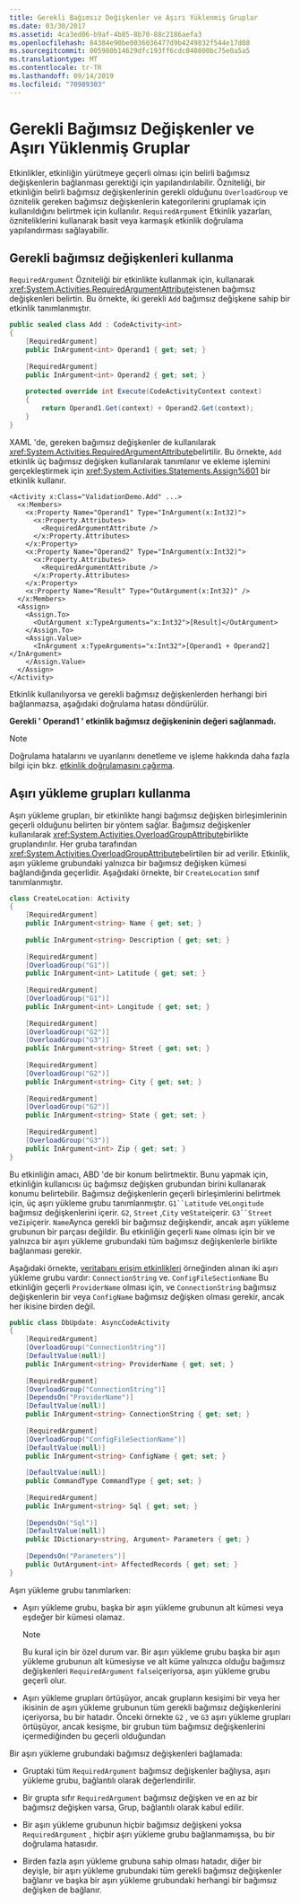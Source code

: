 ```yaml
---
title: Gerekli Bağımsız Değişkenler ve Aşırı Yüklenmiş Gruplar
ms.date: 03/30/2017
ms.assetid: 4ca3ed06-b9af-4b85-8b70-88c2186aefa3
ms.openlocfilehash: 84384e90be0036036477d9b4249832f544e17d08
ms.sourcegitcommit: 005980b14629dfc193ff6cdc040800bc75e0a5a5
ms.translationtype: MT
ms.contentlocale: tr-TR
ms.lasthandoff: 09/14/2019
ms.locfileid: "70989303"
---
```

# <a name="required-arguments-and-overload-groups"></a>Gerekli Bağımsız Değişkenler ve Aşırı Yüklenmiş Gruplar
Etkinlikler, etkinliğin yürütmeye geçerli olması için belirli bağımsız değişkenlerin bağlanması gerektiği için yapılandırılabilir. Özniteliği, bir etkinliğin belirli bağımsız değişkenlerinin gerekli olduğunu `OverloadGroup` ve öznitelik gereken bağımsız değişkenlerin kategorilerini gruplamak için kullanıldığını belirtmek için kullanılır. `RequiredArgument` Etkinlik yazarları, özniteliklerini kullanarak basit veya karmaşık etkinlik doğrulama yapılandırması sağlayabilir.  
  
## <a name="using-required-arguments"></a>Gerekli bağımsız değişkenleri kullanma  
 `RequiredArgument` Özniteliği bir etkinlikte kullanmak için, kullanarak <xref:System.Activities.RequiredArgumentAttribute>istenen bağımsız değişkenleri belirtin. Bu örnekte, iki gerekli `Add` bağımsız değişkene sahip bir etkinlik tanımlanmıştır.  
  
```csharp  
public sealed class Add : CodeActivity<int>  
{  
    [RequiredArgument]  
    public InArgument<int> Operand1 { get; set; }  
  
    [RequiredArgument]  
    public InArgument<int> Operand2 { get; set; }  
  
    protected override int Execute(CodeActivityContext context)  
    {  
        return Operand1.Get(context) + Operand2.Get(context);  
    }  
}  
```  
  
 XAML 'de, gereken bağımsız değişkenler de kullanılarak <xref:System.Activities.RequiredArgumentAttribute>belirtilir. Bu örnekte, `Add` etkinlik üç bağımsız değişken kullanılarak tanımlanır ve ekleme işlemini gerçekleştirmek için <xref:System.Activities.Statements.Assign%601> bir etkinlik kullanır.  
  
```xaml  
<Activity x:Class="ValidationDemo.Add" ...>  
  <x:Members>  
    <x:Property Name="Operand1" Type="InArgument(x:Int32)">  
      <x:Property.Attributes>  
        <RequiredArgumentAttribute />  
      </x:Property.Attributes>  
    </x:Property>  
    <x:Property Name="Operand2" Type="InArgument(x:Int32)">  
      <x:Property.Attributes>  
        <RequiredArgumentAttribute />  
      </x:Property.Attributes>  
    </x:Property>  
    <x:Property Name="Result" Type="OutArgument(x:Int32)" />  
  </x:Members>  
  <Assign>  
    <Assign.To>  
      <OutArgument x:TypeArguments="x:Int32">[Result]</OutArgument>  
    </Assign.To>  
    <Assign.Value>  
      <InArgument x:TypeArguments="x:Int32">[Operand1 + Operand2]</InArgument>  
    </Assign.Value>  
  </Assign>  
</Activity>  
```  
  
 Etkinlik kullanılıyorsa ve gerekli bağımsız değişkenlerden herhangi biri bağlanmazsa, aşağıdaki doğrulama hatası döndürülür.  
  
 **Gerekli ' Operand1 ' etkinlik bağımsız değişkeninin değeri sağlanmadı.**  
> [!NOTE]
> Doğrulama hatalarını ve uyarılarını denetleme ve işleme hakkında daha fazla bilgi için bkz. [etkinlik doğrulamasını çağırma](invoking-activity-validation.md).  
  
## <a name="using-overload-groups"></a>Aşırı yükleme grupları kullanma

Aşırı yükleme grupları, bir etkinlikte hangi bağımsız değişken birleşimlerinin geçerli olduğunu belirten bir yöntem sağlar. Bağımsız değişkenler kullanılarak <xref:System.Activities.OverloadGroupAttribute>birlikte gruplandırılır. Her gruba tarafından <xref:System.Activities.OverloadGroupAttribute>belirtilen bir ad verilir. Etkinlik, aşırı yükleme grubundaki yalnızca bir bağımsız değişken kümesi bağlandığında geçerlidir. Aşağıdaki örnekte, bir `CreateLocation` sınıf tanımlanmıştır.  
  
```csharp  
class CreateLocation: Activity  
{  
    [RequiredArgument]  
    public InArgument<string> Name { get; set; }  
  
    public InArgument<string> Description { get; set; }  
  
    [RequiredArgument]  
    [OverloadGroup("G1")]  
    public InArgument<int> Latitude { get; set; }  
  
    [RequiredArgument]  
    [OverloadGroup("G1")]  
    public InArgument<int> Longitude { get; set; }  
  
    [RequiredArgument]  
    [OverloadGroup("G2")]  
    [OverloadGroup("G3")]  
    public InArgument<string> Street { get; set; }  
  
    [RequiredArgument]  
    [OverloadGroup("G2")]  
    public InArgument<string> City { get; set; }  
  
    [RequiredArgument]  
    [OverloadGroup("G2")]  
    public InArgument<string> State { get; set; }  
  
    [RequiredArgument]  
    [OverloadGroup("G3")]  
    public InArgument<int> Zip { get; set; }                  
}  
```  
  
 Bu etkinliğin amacı, ABD 'de bir konum belirtmektir. Bunu yapmak için, etkinliğin kullanıcısı üç bağımsız değişken grubundan birini kullanarak konumu belirtebilir. Bağımsız değişkenlerin geçerli birleşimlerini belirtmek için, üç aşırı yükleme grubu tanımlanmıştır. `G1``Latitude` ve`Longitude` bağımsız değişkenlerini içerir. `G2`, `Street` ,`City` ve`State`içerir. `G3``Street` ve`Zip`içerir. `Name`Ayrıca gerekli bir bağımsız değişkendir, ancak aşırı yükleme grubunun bir parçası değildir. Bu etkinliğin geçerli `Name` olması için bir ve yalnızca bir aşırı yükleme grubundaki tüm bağımsız değişkenlerle birlikte bağlanması gerekir.  
  
 Aşağıdaki örnekte, [veritabanı erişim etkinlikleri](./samples/database-access-activities.md) örneğinden alınan iki aşırı yükleme grubu vardır: `ConnectionString` ve. `ConfigFileSectionName` Bu etkinliğin geçerli `ProviderName` olması için, ve `ConnectionString` bağımsız değişkenlerin bir veya `ConfigName` bağımsız değişken olması gerekir, ancak her ikisine birden değil.  
  
```csharp  
public class DbUpdate: AsyncCodeActivity  
{  
    [RequiredArgument]  
    [OverloadGroup("ConnectionString")]  
    [DefaultValue(null)]  
    public InArgument<string> ProviderName { get; set; }  
  
    [RequiredArgument]  
    [OverloadGroup("ConnectionString")]  
    [DependsOn("ProviderName")]  
    [DefaultValue(null)]  
    public InArgument<string> ConnectionString { get; set; }  
  
    [RequiredArgument]  
    [OverloadGroup("ConfigFileSectionName")]  
    [DefaultValue(null)]  
    public InArgument<string> ConfigName { get; set; }  
  
    [DefaultValue(null)]  
    public CommandType CommandType { get; set; }  
  
    [RequiredArgument]  
    public InArgument<string> Sql { get; set; }  
  
    [DependsOn("Sql")]  
    [DefaultValue(null)]  
    public IDictionary<string, Argument> Parameters { get; }  
  
    [DependsOn("Parameters")]  
    public OutArgument<int> AffectedRecords { get; set; }       
}  
```  
  
 Aşırı yükleme grubu tanımlarken:  
  
- Aşırı yükleme grubu, başka bir aşırı yükleme grubunun alt kümesi veya eşdeğer bir kümesi olamaz.  
  
    > [!NOTE]
    > Bu kural için bir özel durum var. Bir aşırı yükleme grubu başka bir aşırı yükleme grubunun alt kümesiyse ve alt küme yalnızca olduğu bağımsız değişkenleri `RequiredArgument` `false`içeriyorsa, aşırı yükleme grubu geçerli olur.  
  
- Aşırı yükleme grupları örtüşüyor, ancak grupların kesişimi bir veya her ikisinin de aşırı yükleme grubunun tüm gerekli bağımsız değişkenlerini içeriyorsa, bu bir hatadır. Önceki örnekte `G2` , ve `G3` aşırı yükleme grupları örtüşüyor, ancak kesişme, bir grubun tüm bağımsız değişkenlerini içermediğinden bu geçerli olduğundan  
  
 Bir aşırı yükleme grubundaki bağımsız değişkenleri bağlamada:  
  
- Gruptaki tüm `RequiredArgument` bağımsız değişkenler bağlıysa, aşırı yükleme grubu, bağlantılı olarak değerlendirilir.  
  
- Bir grupta sıfır `RequiredArgument` bağımsız değişken ve en az bir bağımsız değişken varsa, Grup, bağlantılı olarak kabul edilir.  
  
- Bir aşırı yükleme grubunun hiçbir bağımsız değişkeni yoksa `RequiredArgument` , hiçbir aşırı yükleme grubu bağlanmamışsa, bu bir doğrulama hatasıdır.  
  
- Birden fazla aşırı yükleme grubuna sahip olması hatadır, diğer bir deyişle, bir aşırı yükleme grubundaki tüm gerekli bağımsız değişkenler bağlanır ve başka bir aşırı yükleme grubundaki herhangi bir bağımsız değişken de bağlanır.
